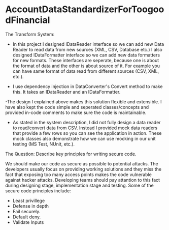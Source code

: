 # AccountDataStandardizerForToogoodFinancial


The  Transform System:

- In this project I designed IDataReader interface so we can add new Data Reader to read data from new sources (XML, CSV, Database etc.)
	I also designed IDataFormatter interface so we can add new data formatters for new formats.
	These interfaces are seperate, because one is about the format of data and the other is about source of it. For example you can have same format of data read from different sources (CSV, XML, etc.).

- I use dependency injection in DataConverter's Convert method to make this. It takes an IDataReader and an IDataFormatter.

-The design I explained above makes this solution flexible and extensible. 
  I have also kept the code simple and seperated classes/concepts and provided in-code comments to make sure the code is maintainable.

- As stated in the system description, I did not fully design a data reader to read/convert data from CSV.
	Instead I provided mock data readers that provide a few rows so you can see the application in action.
	These mock classes also demonstrate how we can use mocking in our unit testing (MS Test, NUnit, etc.).
 

The Question:
Describe key principles for writing secure code.

We should make our code as secure as possible to potential attacks. 
The developers usually focus on providing working solutions and they miss the fact that exposing too many access points makes the code vulnerable against hacker attacks.
Developing teams should pay attantion to this fact during designing stage, implementation stage and testing.
Some of the secure code principles include: 
- Least privillege
- Defense in depth
- Fail securely.
- Default deny.
- Validate Inputs
